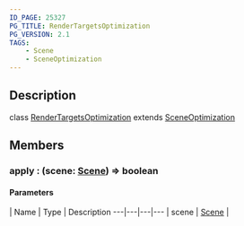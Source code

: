```yaml
---
ID_PAGE: 25327
PG_TITLE: RenderTargetsOptimization
PG_VERSION: 2.1
TAGS:
    - Scene
    - SceneOptimization
---
```

## Description

class [RenderTargetsOptimization](/classes/3.1/RenderTargetsOptimization) extends [SceneOptimization](/classes/3.1/SceneOptimization)



## Members

### apply : (scene: [Scene](/classes/3.1/Scene)) =&gt; boolean



#### Parameters
 | Name | Type | Description
---|---|---|---
 | scene | [Scene](/classes/3.1/Scene) | 

